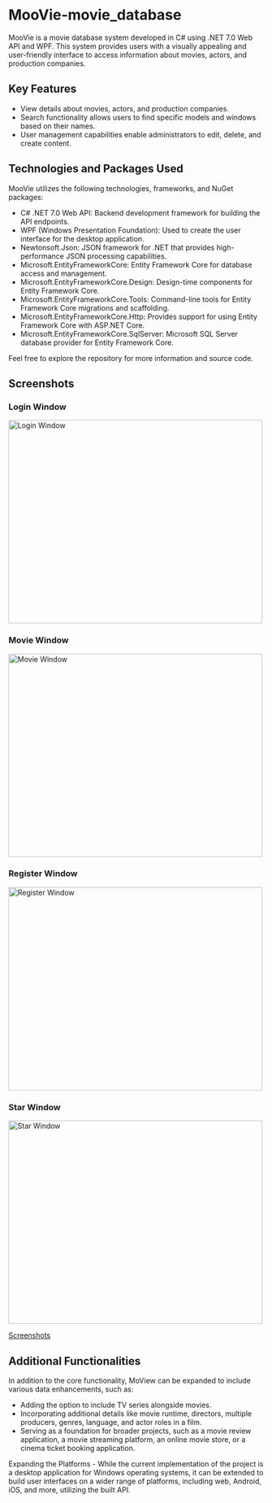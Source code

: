 # MooVie-movie_database

MooVie is a movie database system developed in C# using .NET 7.0 Web API and WPF. This system provides users with a visually appealing and user-friendly interface to access information about movies, actors, and production companies.

## Key Features

- View details about movies, actors, and production companies.
- Search functionality allows users to find specific models and windows based on their names.
- User management capabilities enable administrators to edit, delete, and create content.

## Technologies and Packages Used

MooVie utilizes the following technologies, frameworks, and NuGet packages:

- C# .NET 7.0 Web API: Backend development framework for building the API endpoints.
- WPF (Windows Presentation Foundation): Used to create the user interface for the desktop application.
- Newtonsoft.Json: JSON framework for .NET that provides high-performance JSON processing capabilities.
- Microsoft.EntityFrameworkCore: Entity Framework Core for database access and management.
- Microsoft.EntityFrameworkCore.Design: Design-time components for Entity Framework Core.
- Microsoft.EntityFrameworkCore.Tools: Command-line tools for Entity Framework Core migrations and scaffolding.
- Microsoft.EntityFrameworkCore.Http: Provides support for using Entity Framework Core with ASP.NET Core.
- Microsoft.EntityFrameworkCore.SqlServer: Microsoft SQL Server database provider for Entity Framework Core.

Feel free to explore the repository for more information and source code.

## Screenshots

### Login Window
<img src="https://github.com/YamElgabsi/MoView-movie_database/raw/main/Pictures/LoginWindow.jpg" alt="Login Window" width="500" height="400">

### Movie Window
<img src="https://github.com/YamElgabsi/MoView-movie_database/raw/main/Pictures/MovieWindow.jpg" alt="Movie Window" width="500" height="400">

### Register Window
<img src="https://github.com/YamElgabsi/MoView-movie_database/raw/main/Pictures/RegisterWindow.jpg" alt="Register Window" width="500" height="400">

### Star Window
<img src="https://github.com/YamElgabsi/MoView-movie_database/raw/main/Pictures/StarWindow.jpg" alt="Star Window" width="500" height="400">

[Screenshots](https://github.com/YamElgabsi/MooVie-movie_database/tree/main/Pictures)


## Additional Functionalities

In addition to the core functionality, MoView can be expanded to include various data enhancements, such as:

- Adding the option to include TV series alongside movies.
- Incorporating additional details like movie runtime, directors, multiple producers, genres, language, and actor roles in a film.
- Serving as a foundation for broader projects, such as a movie review application, a movie streaming platform, an online movie store, or a cinema ticket booking application.

Expanding the Platforms - While the current implementation of the project is a desktop application for Windows operating systems, it can be extended to build user interfaces on a wider range of platforms, including web, Android, iOS, and more, utilizing the built API.
